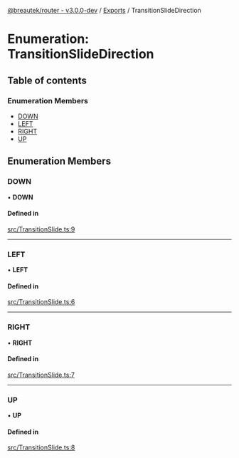 [@breautek/router - v3.0.0-dev](../README.md) / [Exports](../modules.md) / TransitionSlideDirection

# Enumeration: TransitionSlideDirection

## Table of contents

### Enumeration Members

- [DOWN](TransitionSlideDirection.md#down)
- [LEFT](TransitionSlideDirection.md#left)
- [RIGHT](TransitionSlideDirection.md#right)
- [UP](TransitionSlideDirection.md#up)

## Enumeration Members

### DOWN

• **DOWN**

#### Defined in

[src/TransitionSlide.ts:9](https://github.com/breautek/router/blob/758f475/src/TransitionSlide.ts#L9)

___

### LEFT

• **LEFT**

#### Defined in

[src/TransitionSlide.ts:6](https://github.com/breautek/router/blob/758f475/src/TransitionSlide.ts#L6)

___

### RIGHT

• **RIGHT**

#### Defined in

[src/TransitionSlide.ts:7](https://github.com/breautek/router/blob/758f475/src/TransitionSlide.ts#L7)

___

### UP

• **UP**

#### Defined in

[src/TransitionSlide.ts:8](https://github.com/breautek/router/blob/758f475/src/TransitionSlide.ts#L8)
